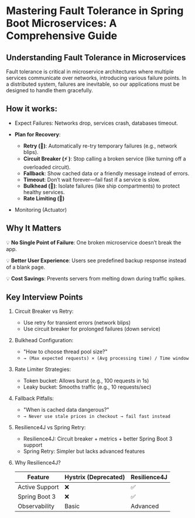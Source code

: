 # Mastering Fault Tolerance in Spring Boot Microservices: A Comprehensive Guide


## Understanding Fault Tolerance in Microservices

Fault tolerance is critical in microservice architectures where multiple services
communicate over networks, introducing various failure points. 
In a distributed system, failures are inevitable, so our applications must be designed to handle them gracefully.

## How it works: 

- Expect Failures: Networks drop, services crash, databases timeout.

- **Plan for Recovery**:
  - **Retry (🔄)**: Automatically re-try temporary failures (e.g., network blips).
  - **Circuit Breaker (⚡ )**: Stop calling a broken service (like turning off a overloaded circuit).
  - **Fallback**: Show cached data or a friendly message instead of errors. 
  - **Timeout**: Don’t wait forever—fail fast if a service is slow. 
  - **Bulkhead (🚧)**: Isolate failures (like ship compartments) to protect healthy services.
  - **Rate Limiting (🚦)**
- Monitoring (Actuator)

## Why It Matters
💡 **No Single Point of Failure**: One broken microservice doesn’t break the app.

💡 **Better User Experience**: Users see predefined backup response instead of a blank page.

💡 **Cost Savings**: Prevents servers from melting down during traffic spikes.

## Key Interview Points

1. Circuit Breaker vs Retry:
   - Use retry for transient errors (network blips)
   - Use circuit breaker for prolonged failures (down service)
2. Bulkhead Configuration:
   - "How to choose thread pool size?"
   - ```→ (Max expected requests) × (Avg processing time) / Time window```

3. Rate Limiter Strategies:
   - Token bucket: Allows burst (e.g., 100 requests in 1s)
   - Leaky bucket: Smooths traffic (e.g., 10 requests/sec)

4. Fallback Pitfalls:
   - "When is cached data dangerous?"
   - ```→ Never use stale prices in checkout → fail fast instead```

5. Resilience4J vs Spring Retry:
   - Resilience4J: Circuit breaker + metrics + better Spring Boot 3 support 
   - Spring Retry: Simpler but lacks advanced features
6. Why Resilience4J?
   
   | Feature       | Hystrix (Deprecated) | Resilience4J |
   |---------------|----------------------|--------------|
   | Active Support| ❌                  | ✅            |
   | Spring Boot 3 | ❌                  | ✅            |
   | Observability | Basic               | Advanced     |
